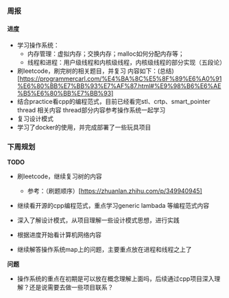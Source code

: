 ### 周报

#### 进度
- 学习操作系统：
    - 内存管理：虚拟内存；交换内存；malloc如何分配内存等；
    - 线程和进程：用户级线程和内核级线程，内核级线程的部分实现（五段论）
- 刷leetcode，刷完树的相关题目，并复习
  内容如下：(总结)[https://programmercarl.com/%E4%BA%8C%E5%8F%89%E6%A0%91%E6%80%BB%E7%BB%93%E7%AF%87.html#%E9%98%B6%E6%AE%B5%E6%80%BB%E7%BB%93]
- 结合practice看cpp的编程范式，目前已经看完stl、crtp、smart_pointer thread 相关内容 thread部分内容参考操作系统一起学习
- 复习设计模式
- 学习了docker的使用，并完成部署了一些玩具项目

### 下周规划

**TODO**

- 刷leetcode，继续复习树的内容
    - 参考：（刷题顺序）[https://zhuanlan.zhihu.com/p/349940945]

- 继续看开源的cpp编程范式，重点学习generic lambada 等编程范式内容
- 深入了解设计模式，从项目理解一些设计模式思想，进行实践
- 根据进度开始看计算机网络内容
- 继续解答操作系统map上的问题，主要重点放在进程和线程之上了

**问题**
- 操作系统的重点在初期是可以放在概念理解上面吗，后续通过cpp项目深入理解？还是说需要去做一些项目联系？